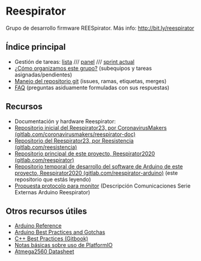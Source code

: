 # Reespirator

Grupo de desarrollo firmware REESpirator. Más info: http://bit.ly/reespirator

## Índice principal

* Gestión de tareas: [lista](https://gitlab.com/reespirator-arduino/reespirator/-/issues) /// [panel](https://gitlab.com/reespirator-arduino/reespirator/-/boards) /// [sprint actual](https://gitlab.com/reespirator-arduino/reespirator/-/milestones/1)
* [¿Cómo organizamos este grupo?](ORGANIZACION.md) (subequipos y tareas asignadas/pendientes)
* [Manejo del repositorio git](GIT.md) (issues, ramas, etiquetas, merges)
* [FAQ](FAQ.md) (preguntas asiduamente formuladas con sus respuestas)

## Recursos

* Documentación y hardware Reespirator:
* [Repositorio inicial del Reespirator23, por CoronavirusMakers (gitlab.com/coronavirusmakers/reespirator-doc)](https://gitlab.com/coronavirusmakers/reespirator-doc)
* [Repositorio del Reespirator23, por Reesistencia (gitlab.com/reesistencia)](https://gitlab.com/reesistencia)
* [Repositorio principal de este proyecto, Reespirator2020 (gitlab.com/reespirator)](https://gitlab.com/reespirator)
* [Repositorio temporal de desarrollo del software de Arduino de este proyecto, Reespirator2020 (gitlab.com/reespirator-arduino)](https://gitlab.com/reespirator) (este repositorio que estás leyendo)
* [Propuesta protocolo para monitor](https://docs.google.com/document/d/1lItbWZhYFjCUJKEzwG3V0N3ZbFNCW4r7WvXlSnQcjlk/edit#heading=h.xgx60y6l5inf) (Descripción Comunicaciones Serie Externas Arduino Reespirator)

## Otros recursos útiles

* [Arduino Reference](https://www.arduino.cc/reference/en/)
* [Arduino Best Practices and Gotchas](https://www.theatreofnoise.com/2017/05/arduino-ide-best-practices-and-gotchas.html)
* [C++ Best Practices (Gitbook)](https://lefticus.gitbooks.io/cpp-best-practices/content/)
* [Notas básicas sobre uso de PlatformIO](https://docs.google.com/document/d/1kwAkf1QT0JX9wEM3eoz8DvTOIxe7He3aKWrSH5j_k6A/edit?usp=sharing)
* [Atmega2560 Datasheet](http://ww1.microchip.com/downloads/en/DeviceDoc/Atmel-2549-8-bit-AVR-Microcontroller-ATmega640-1280-1281-2560-2561_datasheet.pdf)
